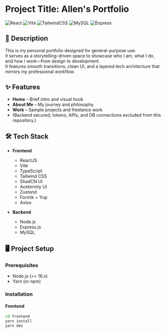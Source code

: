 # Project Title: Allen's Portfolio

![React](https://img.shields.io/badge/React-20232A?style=for-the-badge&logo=react&logoColor=61DAFB)
![Vite](https://img.shields.io/badge/Vite-646CFF?style=for-the-badge&logo=vite&logoColor=FFD62E)
![TailwindCSS](https://img.shields.io/badge/TailwindCSS-06B6D4?style=for-the-badge&logo=tailwindcss&logoColor=white)
![MySQL](https://img.shields.io/badge/MySQL-00758F?style=for-the-badge&logo=mysql&logoColor=white)
![Express](https://img.shields.io/badge/Express.js-000000?style=for-the-badge&logo=express&logoColor=white)

## 📖 Description

This is my personal portfolio designed for general-purpose use.  
It serves as a storytelling-driven space to showcase who I am, what I do, and how I work—from design to development.  
It features smooth transitions, clean UI, and a layered tech architecture that mirrors my professional workflow.

## ✨ Features

- **Home** – Brief intro and visual hook
- **About Me** – My journey and philosophy
- **Work** – Sample projects and freelance work
- (Backend secured; tokens, APIs, and DB connections excluded from this repository.)

## 🛠 Tech Stack

- **Frontend**
  - ReactJS
  - Vite
  - TypeScript
  - Tailwind CSS
  - ShadCN UI
  - Aceternity UI
  - Zustand
  - Formik + Yup
  - Axios

- **Backend**
  - Node.js
  - Express.js
  - MySQL

## 🖥 Project Setup

### Prerequisites
- Node.js (>= 16.x)
- Yarn (or npm)

### Installation

#### Frontend
```bash
cd frontend
yarn install
yarn dev
